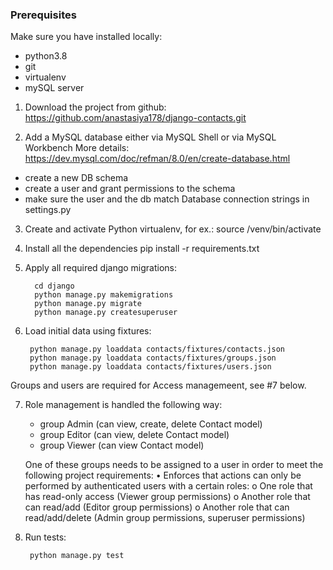 ### Prerequisites
Make sure you have installed locally:
* python3.8
* git
* virtualenv
* mySQL server

1. Download the project from github:
 https://github.com/anastasiya178/django-contacts.git

2. Add a MySQL database either via MySQL Shell or via MySQL Workbench
More details: https://dev.mysql.com/doc/refman/8.0/en/create-database.html
 - create a new DB schema
 - create a user and grant permissions to the schema
 - make sure the user and the db match Database connection strings in settings.py

3. Create and activate Python virtualenv, for ex.:
source /venv/bin/activate

4. Install all the dependencies
pip install -r requirements.txt

5. Apply all required django migrations:

         cd django
         python manage.py makemigrations
         python manage.py migrate
         python manage.py createsuperuser

6. Load initial data using fixtures:

        python manage.py loaddata contacts/fixtures/contacts.json
        python manage.py loaddata contacts/fixtures/groups.json
        python manage.py loaddata contacts/fixtures/users.json
        
Groups and users are required for Access managemeent, see #7 below.

7. Role management is handled the following way:
    - group Admin (can view, create, delete Contact model)
    - group Editor (can view, delete Contact model)
    - group Viewer (can view Contact model)

    One of these groups needs to be assigned to a user in order to meet the following project requirements:
    •	Enforces that actions can only be performed by authenticated users with a certain roles:
        o	One role that has read-only access (Viewer group permissions)
        o	Another role that can read/add (Editor group permissions)
        o	Another role that can read/add/delete (Admin group permissions, superuser permissions)

8. Run tests:

        python manage.py test
